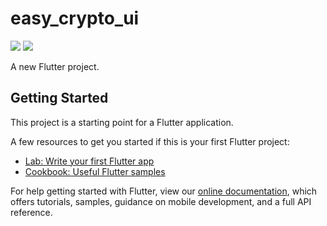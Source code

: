 # easy_crypto_ui

<img src="https://i.postimg.cc/0j3YGFsx/Screenshot-20220108-220209.jpg">
<img src="https://i.postimg.cc/FFnVQdJq/Screenshot-20220108-220221.jpg">

A new Flutter project.

## Getting Started

This project is a starting point for a Flutter application.

A few resources to get you started if this is your first Flutter project:

- [Lab: Write your first Flutter app](https://flutter.dev/docs/get-started/codelab)
- [Cookbook: Useful Flutter samples](https://flutter.dev/docs/cookbook)

For help getting started with Flutter, view our
[online documentation](https://flutter.dev/docs), which offers tutorials,
samples, guidance on mobile development, and a full API reference.

